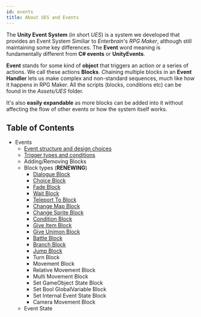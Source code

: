 ```yaml
---
id: events
title: About UES and Events
---
```


The **Unity Event System** (in short _UES_) is a system we developed that provides an Event System Similiar to _Enterbrain_'s *RPG Maker*, although still maintaining some key differences.
The **Event** word meaning is fundamentally different from **C# events** or **UnityEvents**.

**Event** stands for some kind of **object** that triggers an action or a series of actions. We call these actions **Blocks**.
Chaining multiple blocks in an **Event Handler** lets us make complex and non-standard sequences, much like how it happens in RPG Maker.
All the scripts (blocks, conditions etc) can be found in the *Assets/UES* folder.

It's also **easily expandable** as more blocks can be added into it without affecting the flow of other events or how the system itself works.

## Table of Contents

+ Events
    + [Event structure and design choices](Events/edesign)
    + [Trigger types and conditions](Events/etypesandcond)
    + Adding/Removing Blocks
    + Block types (**RENEWING**)
        + [Dialogue Block](blocktypes/dialogueevents)
        + [Choice Block](blocktypes/choiceevents)
        + [Fade Block](blocktypes/fadeevents)
        + [Wait Block](blocktypes/waitevents)
        + [Teleport To Block](blocktypes/teleportevents)
        + [Change Map Block](blocktypes/changemapevents)
        + [Change Sprite Block](blocktypes/changespriteevents)
        + [Condition Block](blocktypes/conditionevents)
        + [Give Item Block](blocktypes/giveitemevents)
        + [Give Unimon Block](blocktypes/giveunimonevents)
        + [Battle Block](blocktypes/battleevents)
        + [Branch Block](blocktypes/branchevents)
        + [Jump Block](blocktypes/jumpevents)
        + Turn Block
        + Movement Block
        + Relative Movement Block
        + Multi Movement Block
        + Set GameObject State Block
        + Set Bool GlobalVariable Block
        + Set Internal Event State Block
        + Camera Movement Block
    + Event State